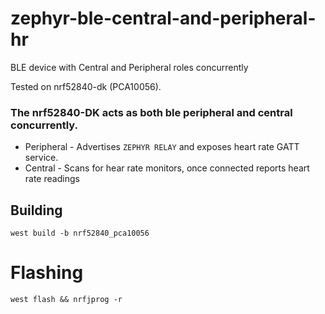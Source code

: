 # zephyr-ble-central-and-peripheral-hr
BLE device with Central and Peripheral roles concurrently

Tested on nrf52840-dk (PCA10056).

### The nrf52840-DK acts as both ble peripheral and central concurrently. 
- Peripheral -  Advertises `ZEPHYR RELAY` and exposes heart rate GATT service.
- Central - Scans for hear rate monitors, once connected reports heart rate readings 

## Building
``` 
west build -b nrf52840_pca10056
```

# Flashing 
```
west flash && nrfjprog -r
```
